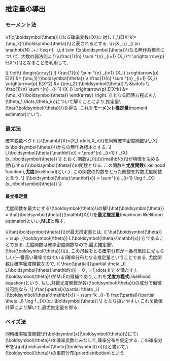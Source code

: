 ## 推定量の導出

### モーメント法
\\(f(x;\boldsymbol{\theta})\\)なる確率変数\\(X\\)に対して,\\(E[X^k]={\mu_k}'(\boldsymbol{\theta})\\)と表されるとする.
\\(\\{X _i\\} _{i \in \mathbb{N} _+,i \leq n} &thinsp; i,i,d \sim f(x;\boldsymbol{\theta})\\)なる無作為標本について,
大数の弱法則より\\(\frac{1}{n} \sum ^{n} _{i=1} {X_i}^r \xrightarrow{p} E[X^r] \\)となることを利用して,

\\[
  \left\\{
	\begin{array}{ll}
	\frac{1}{n} \sum ^{n} _{i=1} {X_i} \xrightarrow{p} E[X] &= {\mu_1}'(\boldsymbol{\theta}) \\\\
	\frac{1}{n} \sum ^{n} _{i=1} {X_i} \xrightarrow{p} E[X^2] &= {\mu_2}'(\boldsymbol{\theta}) \\\\
	&\vdots \\\\
	\frac{1}{n} \sum ^{n} _{i=1} {X_i} \xrightarrow{p} E[X^k] &= {\mu_k}'(\boldsymbol{\theta})
	\end{array}
  \right.
\\]
となる同時方程式を,\\(\theta_1,\dots,\theta_k\\)について解くことにより,推定量\\(\hat{\boldsymbol{\theta}}\\)を得る.
これを**モーメント推定量**(moment estimator)という.

### 最尤法
確率変数ベクトル\\(\mathbf{X}=(X_1,\dots,X_n)\\)を同時確率密度関数\\(f_{X}(x:\boldsymbol{\theta})\\)からの無作為標本とする.
\\[
	L(\boldsymbol{\theta}:\mathbf{x}) = \prod^{n} _{i=1} f _{X}(x_i:\boldsymbol{\theta})
\\]
とおく.関数\\(L\\)は\\(\mathbf{x}\\)が特徴を決める(依存する)\\(\boldsymbol{\theta}\\)の関数となる.
この関数を**尤度関数**(likelihood function),**尤度**(likelihood)という.
この関数の対数をとった関数を対数尤度関数と言う.
\\[
	l(\boldsymbol{\theta}:\mathbf{x}) = \sum^{n} _{i=1} \log f _{X}(x_i:\boldsymbol{\theta})
\\]

#### 最尤推定量
尤度関数を最大にする\\(\boldsymbol{\theta}\\)の解\\(\hat{\boldsymbol{\theta}} = \hat{\boldsymbol{\theta}}(\mathbf{X})\\)を**最尤推定量**(maximum likelihood estimator)といい,**MLE**と略す.

\\(\hat{\boldsymbol{\theta}}\\)が最尤推定量とは,
\\[
	\hat{\boldsymbol{\theta}} = \sup _{\boldsymbol{\theta}} L(\boldsymbol{\theta}:\mathbf{x})
\\]
であることである. 尤度関数は確率密度関数なので,最尤推定量\\(\hat{\boldsymbol{\theta}}\\)は,
この母数をとる確率分布が一番母集団に尤もらしい(一番高い確率で似ている)確率分布となる推定量ということである.
尤度関数は確率密度関数なので,
\\[
	\frac{\partial}{\partial \theta _i} L(\boldsymbol{\theta}:\mathbf{x}) = 0 , i=1,\dots,k
\\]
を満たす,\\(\boldsymbol{\theta}\\)がMLEの候補であり,これを**尤度方程式**(likelihood equation)という.
もし,対数尤度関数が各\\(\boldsymbol{\theta}\\)の成分で偏微分可能なら,
\\[
	\frac{\partial}{\partial \theta _i} l(\boldsymbol{\theta}:\mathbf{x}) = \sum ^k _{i=1} frac{\partial}{\partial \theta _i} \log f _{X}(x_i:\boldsymbol{\theta})
\\]
となり扱いやすい.これを数値計算により解いて,最尤推定量を得る.

### ベイズ法
同時確率密度関数\\(f(\boldsymbol{x}|\boldsymbol{\theta})\\)にて\\(\boldsymbol{\theta}\\)を確率変数とみなして,確率分布を仮定する.
この確率分布を\\(\pi(\boldsymbol{\theta}|\boldsymbol{\xi})\\)と書いて,\\(\boldsymbol{\theta}\\)の事前分布(priordistribution)という